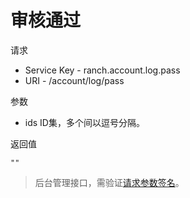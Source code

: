 # 审核通过

请求
- Service Key - ranch.account.log.pass
- URI - /account/log/pass

参数
- ids ID集，多个间以逗号分隔。

返回值
```text
""
```

> 后台管理接口，需验证[请求参数签名](https://github.com/heisedebaise/tephra/blob/master/tephra-ctrl/doc/sign.md)。
